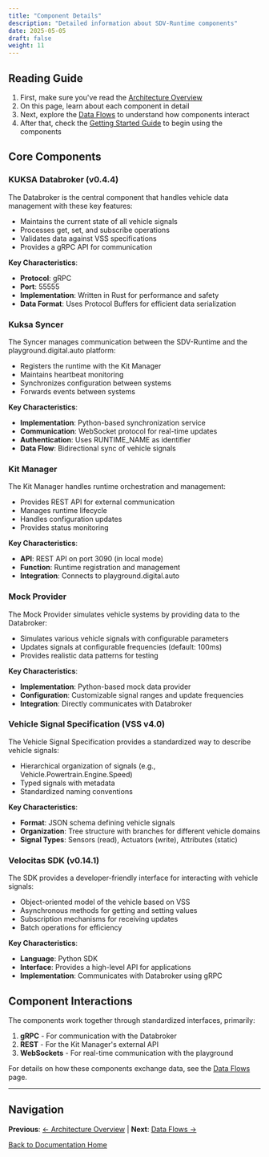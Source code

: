 ```yaml
---
title: "Component Details"
description: "Detailed information about SDV-Runtime components"
date: 2025-05-05
draft: false
weight: 11
---
```




## Reading Guide

1. First, make sure you've read the [Architecture Overview](../)
2. On this page, learn about each component in detail
3. Next, explore the [Data Flows](../data-flows/) to understand how components interact
4. After that, check the [Getting Started Guide](/getting-started/) to begin using the components

## Core Components

### KUKSA Databroker (v0.4.4)

The Databroker is the central component that handles vehicle data management with these key features:

* Maintains the current state of all vehicle signals
* Processes get, set, and subscribe operations
* Validates data against VSS specifications
* Provides a gRPC API for communication

**Key Characteristics**:
- **Protocol**: gRPC
- **Port**: 55555
- **Implementation**: Written in Rust for performance and safety
- **Data Format**: Uses Protocol Buffers for efficient data serialization

### Kuksa Syncer

The Syncer manages communication between the SDV-Runtime and the playground.digital.auto platform:

* Registers the runtime with the Kit Manager
* Maintains heartbeat monitoring
* Synchronizes configuration between systems
* Forwards events between systems

**Key Characteristics**:
- **Implementation**: Python-based synchronization service
- **Communication**: WebSocket protocol for real-time updates
- **Authentication**: Uses RUNTIME_NAME as identifier
- **Data Flow**: Bidirectional sync of vehicle signals

### Kit Manager

The Kit Manager handles runtime orchestration and management:

* Provides REST API for external communication
* Manages runtime lifecycle
* Handles configuration updates
* Provides status monitoring

**Key Characteristics**:
- **API**: REST API on port 3090 (in local mode)
- **Function**: Runtime registration and management
- **Integration**: Connects to playground.digital.auto

### Mock Provider

The Mock Provider simulates vehicle systems by providing data to the Databroker:

* Simulates various vehicle signals with configurable parameters
* Updates signals at configurable frequencies (default: 100ms)
* Provides realistic data patterns for testing

**Key Characteristics**:
- **Implementation**: Python-based mock data provider
- **Configuration**: Customizable signal ranges and update frequencies
- **Integration**: Directly communicates with Databroker

### Vehicle Signal Specification (VSS v4.0)

The Vehicle Signal Specification provides a standardized way to describe vehicle signals:

* Hierarchical organization of signals (e.g., Vehicle.Powertrain.Engine.Speed)
* Typed signals with metadata
* Standardized naming conventions

**Key Characteristics**:
- **Format**: JSON schema defining vehicle signals
- **Organization**: Tree structure with branches for different vehicle domains
- **Signal Types**: Sensors (read), Actuators (write), Attributes (static)

### Velocitas SDK (v0.14.1)

The SDK provides a developer-friendly interface for interacting with vehicle signals:

* Object-oriented model of the vehicle based on VSS
* Asynchronous methods for getting and setting values
* Subscription mechanisms for receiving updates
* Batch operations for efficiency

**Key Characteristics**:
- **Language**: Python SDK
- **Interface**: Provides a high-level API for applications
- **Implementation**: Communicates with Databroker using gRPC

## Component Interactions

The components work together through standardized interfaces, primarily:

1. **gRPC** - For communication with the Databroker
2. **REST** - For the Kit Manager's external API
3. **WebSockets** - For real-time communication with the playground

For details on how these components exchange data, see the [Data Flows](../data-flows/) page.

---

## Navigation

**Previous**: [← Architecture Overview](../) | **Next**: [Data Flows →](../data-flows/)

[Back to Documentation Home](/)

